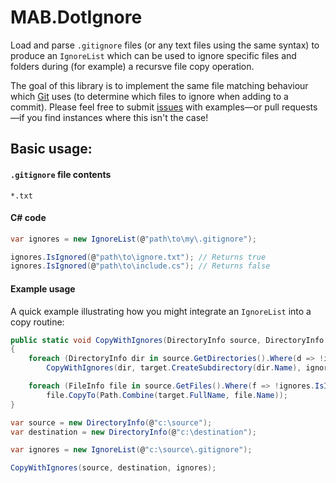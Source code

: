 # MAB.DotIgnore

Load and parse `.gitignore` files (or any text files using the same syntax) to produce an `IgnoreList` which can be used to ignore specific files and folders during (for example) a recursve file copy operation.

The goal of this library is to implement the same file matching behaviour which [Git](https://github.com/git/git) uses (to determine which files to ignore when adding to a commit). Please feel free to submit [issues](https://github.com/markashleybell/MAB.DotIgnore/issues) with examples—or pull requests—if you find instances where this isn't the case!

## Basic usage: 

#### `.gitignore` file contents

    *.txt

#### C# code

```cs
var ignores = new IgnoreList(@"path\to\my\.gitignore");

ignores.IsIgnored(@"path\to\ignore.txt"); // Returns true
ignores.IsIgnored(@"path\to\include.cs"); // Returns false
```

#### Example usage

A quick example illustrating how you might integrate an `IgnoreList` into a copy routine:

```cs
public static void CopyWithIgnores(DirectoryInfo source, DirectoryInfo target, IgnoreList ignores)
{
    foreach (DirectoryInfo dir in source.GetDirectories().Where(d => !ignores.IsIgnored(d)))
        CopyWithIgnores(dir, target.CreateSubdirectory(dir.Name), ignores);

    foreach (FileInfo file in source.GetFiles().Where(f => !ignores.IsIgnored(f)))
        file.CopyTo(Path.Combine(target.FullName, file.Name));
}

var source = new DirectoryInfo(@"c:\source");
var destination = new DirectoryInfo(@"c:\destination");

var ignores = new IgnoreList(@"c:\source\.gitignore");

CopyWithIgnores(source, destination, ignores);
```
